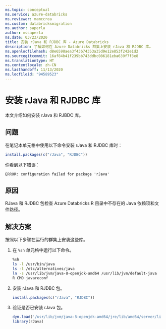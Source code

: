 ```yaml
---
ms.topic: conceptual
ms.service: azure-databricks
ms.reviewer: mamccrea
ms.custom: databricksmigration
ms.author: saperla
author: mssaperla
ms.date: 03/23/2020
title: 安装 rJava 和 RJDBC 库 - Azure Databricks
description: 了解如何在 Azure Databricks 群集上安装 rJava 和 RJDBC 库。
ms.openlocfilehash: d8e6598aea3f43b74353a35d9e12e853f242e1d2
ms.sourcegitcommit: 16af84b41f239bb743ddbc086181eba630f7f3e8
ms.translationtype: HT
ms.contentlocale: zh-CN
ms.lasthandoff: 11/13/2020
ms.locfileid: "94589523"
---
```

# <a name="install-rjava-and-rjdbc-libraries"></a>安装 rJava 和 RJDBC 库

本文介绍如何安装 rJava 和 RJBDC 库。

## <a name="problem"></a>问题

在笔记本单元格中使用以下命令安装 rJava 和 RJDBC 库时：

```r
install.packages(c("rJava", "RJDBC"))
```

你看到以下错误：

```console
ERROR: configuration failed for package 'rJava'
```

## <a name="cause"></a>原因

RJava 和 RJDBC 包检查 Azure Databricks R 目录中不存在的 Java 依赖项和文件路径。

## <a name="solution"></a>解决方案

按照以下步骤在运行的群集上安装这些库。

1. 在 `%sh` 单元格中运行以下命令。

   ```bash
   %sh
   ls -l /usr/bin/java
   ls -l /etc/alternatives/java
   ln -s /usr/lib/jvm/java-8-openjdk-amd64 /usr/lib/jvm/default-java
   R CMD javareconf
   ```

2. 安装 rJava 和 RJDBC 包。

   ```r
   install.packages(c("rJava", "RJDBC"))
   ```

3. 验证是否已安装 rJava 包。

   ```r
   dyn.load('/usr/lib/jvm/java-8-openjdk-amd64/jre/lib/amd64/server/libjvm.so')
   library(rJava)
   ```